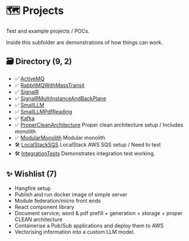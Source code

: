 # 🗺️ Projects
Test and example projects / POCs.

Inside this subfolder are demonstrations of how things can work.

## 🗃️ Directory (9, 2)
- ✅ [ActiveMQ](./ActiveMQ)
- ✅ [RabbitMQWithMassTransit](./RabbitMQWithMassTransit)
- ✅ [SignalR](./SignalR/)
- ✅ [SignalRMultiInstanceAndBackPlane](./SignalRMultiInstanceAndBackPlane/)
- ✅ [SmallLLM](./SmallLLM)
- ✅ [SmallLLMPdfReading](./SmallLLMPdfReading)
- ✅ [Kafka](./Kafka/)
- ✅ [ProperCleanArchitecture](./ProperCleanArchitectureModularMonolith/) Proper clean architecture setup / Includes monolith
- ✅ [ModularMonolith](./ProperCleanArchitectureModularMonolith/) Modular monolith
- 🛠️ [LocalStackSQS](./LocalStackSQS/) LocalStack AWS SQS setup / Need to test
- 🛠️ [IntegrationTests](./IntegrationTests) Demonstrates integration test working.

## ✨ Wishlist (7)
- Hangfire setup
- Publish and run docker image of simple server
- Module federation/micro front ends
- React component library
- Document service; word & pdf prefill + generation + storage + proper CLEAN architecture
- Containerise a Pub/Sub applications and deploy them to AWS
- Vectorising information into a custom LLM model.